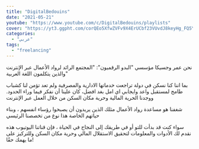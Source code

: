 ```yaml
---
title: "DigitalBedouins"
date: "2021-05-21"
youtube: "https://www.youtube.com/c/DigitalBedouins/playlists"
cover: "https://yt3.ggpht.com/corQEo5XfwZVFv9X4ErUCbf23VUvdJ8keyHg_FQ5YqtuMUObdZfMgdLx_atSjZ07El4aUT0RTw=s88-c-k-c0x00ffffff-no-rj"
categories:
  - "عربي"
tags:
  - "freelancing"
---
```


نحن عمر وجسيكا مؤسسي "البدو الرقميون": "المجتمع الرائد لرواد الأعمال عبر الإنترنت والذين يتكلمون اللغة العربية"

بما اننا كنا نسكن في دولة تراجعت خدماتها الادارية والمصرفية ولم تعد تؤمن لنا كشباب طامح لمستقبل واعد وايجابي اي امل بغد افضل، كان علينا أن نفكر فيما وراء الحدود. ووجدنا الحرية المالية وحرية مكان السكن من خلال العمل عبر الإنترنت

شغفنا هو مساعدة رواد الأعمال مثلك الذين يريدون أن يصبحوا رؤساء انفسهم ، وبناء حياتهم الخاصة
هذا نوع من تخصصنا الرئيسي

سواء كنت قد بدأت للتو أو في طريقك إلى النجاح في الحياة ، فإن قناتنا اليوتيوب هذه نقدم لك الأدوات والمعلومات لتحقيق الاستقلال المالي وحرية مكان السكن وللتركيز على ما يهمك حقًا!
